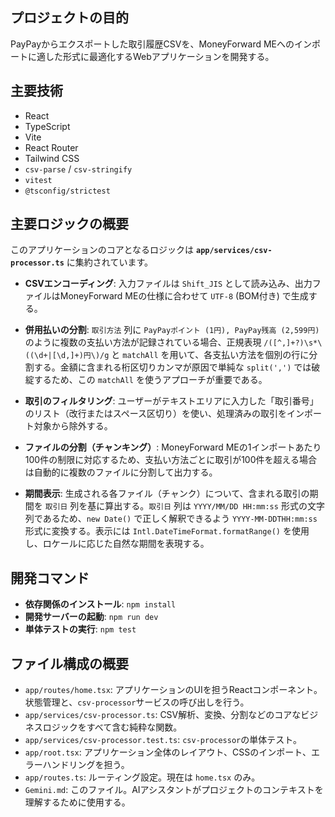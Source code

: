 ## プロジェクトの目的

PayPayからエクスポートした取引履歴CSVを、MoneyForward MEへのインポートに適した形式に最適化するWebアプリケーションを開発する。

## 主要技術

- React
- TypeScript
- Vite
- React Router
- Tailwind CSS
- `csv-parse` / `csv-stringify`
- `vitest`
- `@tsconfig/strictest`

## 主要ロジックの概要

このアプリケーションのコアとなるロジックは **`app/services/csv-processor.ts`** に集約されています。

- **CSVエンコーディング**: 入力ファイルは `Shift_JIS` として読み込み、出力ファイルはMoneyForward MEの仕様に合わせて `UTF-8` (BOM付き) で生成する。

- **併用払いの分割**: `取引方法` 列に `PayPayポイント (1円), PayPay残高 (2,599円)` のように複数の支払い方法が記録されている場合、正規表現 `/([^,]+?)\s*\((\d+|[\d,]+)円\)/g` と `matchAll` を用いて、各支払い方法を個別の行に分割する。金額に含まれる桁区切りカンマが原因で単純な `split(',')` では破綻するため、この `matchAll` を使うアプローチが重要である。

- **取引のフィルタリング**: ユーザーがテキストエリアに入力した「取引番号」のリスト（改行またはスペース区切り）を使い、処理済みの取引をインポート対象から除外する。

- **ファイルの分割（チャンキング）**: MoneyForward MEの1インポートあたり100件の制限に対応するため、支払い方法ごとに取引が100件を超える場合は自動的に複数のファイルに分割して出力する。

- **期間表示**: 生成される各ファイル（チャンク）について、含まれる取引の期間を `取引日` 列を基に算出する。`取引日` 列は `YYYY/MM/DD HH:mm:ss` 形式の文字列であるため、`new Date()` で正しく解釈できるよう `YYYY-MM-DDTHH:mm:ss` 形式に変換する。表示には `Intl.DateTimeFormat.formatRange()` を使用し、ロケールに応じた自然な期間を表現する。

## 開発コマンド

- **依存関係のインストール**: `npm install`
- **開発サーバーの起動**: `npm run dev`
- **単体テストの実行**: `npm test`

## ファイル構成の概要

- `app/routes/home.tsx`: アプリケーションのUIを担うReactコンポーネント。状態管理と、`csv-processor`サービスの呼び出しを行う。
- `app/services/csv-processor.ts`: CSV解析、変換、分割などのコアなビジネスロジックをすべて含む純粋な関数。
- `app/services/csv-processor.test.ts`: `csv-processor`の単体テスト。
- `app/root.tsx`: アプリケーション全体のレイアウト、CSSのインポート、エラーハンドリングを担う。
- `app/routes.ts`: ルーティング設定。現在は `home.tsx` のみ。
- `Gemini.md`: このファイル。AIアシスタントがプロジェクトのコンテキストを理解するために使用する。
